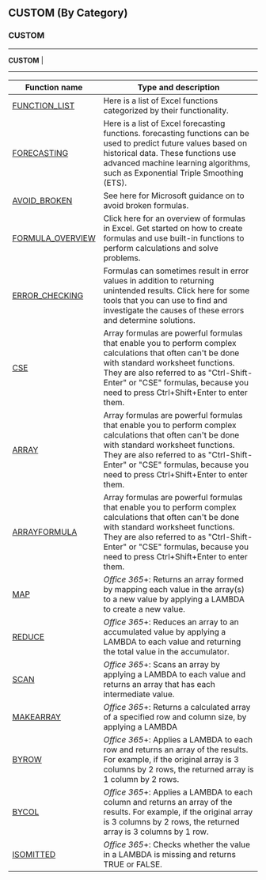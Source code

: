 ## CUSTOM (By Category) 

### CUSTOM
---

**CUSTOM**
|


---
| Function name                                                                                                                                   | Type and description                                                                                                                                                                                                                                                          |
| ----------------------------------------------------------------------------------------------------------------------------------------------- | ----------------------------------------------------------------------------------------------------------------------------------------------------------------------------------------------------------------------------------------------------------------------------- |
| [FUNCTION_LIST](https://support.office.com/en-us/article/Excel-functions-by-category-5f91f4e9-7b42-46d2-9bd1-63f26a86c0eb)                      | Here is a list of Excel functions categorized by their functionality.                                                                                                                                                                                                         |
| [FORECASTING](https://support.office.com/en-us/article/Forecasting-functions-897a2fe9-6595-4680-a0b0-93e0308d5f6e)                              | Here is a list of Excel forecasting functions. forecasting functions can be used to predict future values based on historical data. These functions use advanced machine learning algorithms, such as Exponential Triple Smoothing (ETS).                                     |
| [AVOID_BROKEN](https://support.office.com/en-us/article/How-to-avoid-broken-formulas-8309381d-33e8-42f6-b889-84ef6df1d586)                      | See here for Microsoft guidance on to avoid broken formulas.                                                                                                                                                                                                                  |
| [FORMULA_OVERVIEW](https://support.office.com/en-us/article/Overview-of-formulas-in-Excel-ecfdc708-9162-49e8-b993-c311f47ca173)                 | Click here for an overview of formulas in Excel. Get started on how to create formulas and use built-in functions to perform calculations and solve problems.                                                                                                                 |
| [ERROR_CHECKING](https://support.office.com/en-us/article/Use-error-checking-to-detect-errors-in-formulas-4d4c160b-8d9a-45f1-bec7-75f4b90045f8) | Formulas can sometimes result in error values in addition to returning unintended results. Click here for some tools that you can use to find and investigate the causes of these errors and determine solutions.                                                             |
| [CSE](https://support.office.com/en-gb/article/Create-an-array-formula-e43e12e0-afc6-4a12-bc7f-48361075954d)                                    | Array formulas are powerful formulas that enable you to perform complex calculations that often can't be done with standard worksheet functions. They are also referred to as "Ctrl-Shift-Enter" or "CSE" formulas, because you need to press Ctrl+Shift+Enter to enter them. |
| [ARRAY](https://support.office.com/en-gb/article/Create-an-array-formula-e43e12e0-afc6-4a12-bc7f-48361075954d)                                  | Array formulas are powerful formulas that enable you to perform complex calculations that often can't be done with standard worksheet functions. They are also referred to as "Ctrl-Shift-Enter" or "CSE" formulas, because you need to press Ctrl+Shift+Enter to enter them. |
| [ARRAYFORMULA](https://support.office.com/en-gb/article/Create-an-array-formula-e43e12e0-afc6-4a12-bc7f-48361075954d)                           | Array formulas are powerful formulas that enable you to perform complex calculations that often can't be done with standard worksheet functions. They are also referred to as "Ctrl-Shift-Enter" or "CSE" formulas, because you need to press Ctrl+Shift+Enter to enter them. |
| [MAP](https://support.microsoft.com/en-gb/office/map-function-48006093-f97c-47c1-bfcc-749263bb1f01?ui=en-US&rs=en-GB&ad=GB)                     | *Office 365*+: Returns an array formed by mapping each value in the array(s) to a new value by applying a LAMBDA to create a new value.                                                                                                                                       |
| [REDUCE](https://support.microsoft.com/en-gb/office/reduce-function-42e39910-b345-45f3-84b8-0642b568b7cb?ui=en-US&rs=en-GB&ad=GB)               | *Office 365*+: Reduces an array to an accumulated value by applying a LAMBDA to each value and returning the total value in the accumulator.                                                                                                                                  |
| [SCAN](https://support.microsoft.com/en-gb/office/scan-function-d58dfd11-9969-4439-b2dc-e7062724de29?ui=en-US&rs=en-GB&ad=GB)                   | *Office 365*+: Scans an array by applying a LAMBDA  to each value and returns an array that has each intermediate value.                                                                                                                                                      |
| [MAKEARRAY](https://support.microsoft.com/en-gb/office/makearray-function-b80da5ad-b338-4149-a523-5b221da09097?ui=en-US&rs=en-GB&ad=GB)         | *Office 365*+: Returns a calculated array of a specified row and column size, by applying a  LAMBDA                                                                                                                                                                           |
| [BYROW](https://support.microsoft.com/en-gb/office/byrow-function-2e04c677-78c8-4e6b-8c10-a4602f2602bb?ui=en-US&rs=en-GB&ad=GB)                 | *Office 365*+: Applies a LAMBDA to each row and returns an array of the results. For example, if the original array is 3 columns by 2 rows, the returned array is 1 column by 2 rows.                                                                                         |
| [BYCOL ](https://support.microsoft.com/en-gb/office/bycol-function-58463999-7de5-49ce-8f38-b7f7a2192bfb?ui=en-US&rs=en-GB&ad=GB)                | *Office 365*+: Applies a LAMBDA to each column and returns an array of the results. For example, if the original array is 3 columns by 2 rows, the returned array is 3 columns by 1 row.                                                                                      |
| [ISOMITTED](https://support.microsoft.com/en-gb/office/isomitted-function-831d6fbc-0f07-40c4-9c5b-9c73fd1d60c1?ui=en-US&rs=en-GB&ad=GB)         | *Office 365*+: Checks whether the value in a LAMBDA is missing and returns TRUE or FALSE.                                                                                                                                                                                     |

